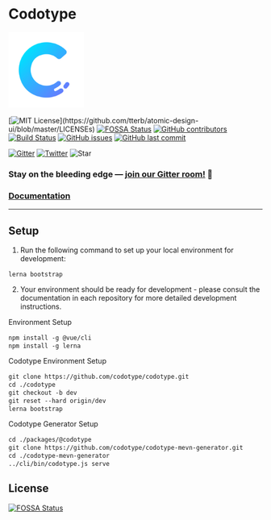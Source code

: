 # Codotype
<img width="150" height="150" src="https://raw.githubusercontent.com/codotype/codotype-branding/master/codotype-github.jpg" alt="Codotype Logo">

[![MIT License](https://img.shields.io/apm/l/atomic-design-ui.svg?)](https://github.com/tterb/atomic-design-ui/blob/master/LICENSEs)
[![FOSSA Status](https://app.fossa.io/api/projects/git%2Bgithub.com%2Fcodotype%2Fcodotype.svg?type=shield)](https://app.fossa.io/projects/git%2Bgithub.com%2Fcodotype%2Fcodotype?ref=badge_shield)
[![GitHub contributors](https://img.shields.io/github/contributors/codotype/codotype.svg)](https://github.com/codotype/codotype/graphs/contributors)
[![Build Status](https://travis-ci.org/codotype/codotype.svg?branch=master)](https://travis-ci.org/codotype/codotype)
[![GitHub issues](https://img.shields.io/github/issues/codotype/codotype.svg)](https://github.com/codotype/codotype/issues)
[![GitHub last commit](https://img.shields.io/github/last-commit/codotype/codotype.svg)](https://github.com/codotype/codotype/commits/master)

[![Gitter](https://img.shields.io/gitter/room/codotype/codotype)](https://gitter.im/codotype/Lobby)
[![Twitter](https://img.shields.io/twitter/follow/codotype.svg?style=social&label=Follow)](https://twitter.com/codotype)
![Star](https://img.shields.io/github/stars/codotype/codotype.svg?style=social&label=Star)

### Stay on the bleeding edge — [join our Gitter room!](https://gitter.im/codotype/Lobby) 🎉

### [Documentation](https://codotype.org)

---

## Setup

1. Run the following command to set up your local environment for development:

```
lerna bootstrap
```

2. Your environment should be ready for development - please consult the documentation in each repository for more detailed development instructions.


Environment Setup
```
npm install -g @vue/cli
npm install -g lerna
```

Codotype Environment Setup
```
git clone https://github.com/codotype/codotype.git
cd ./codotype
git checkout -b dev
git reset --hard origin/dev
lerna bootstrap
```

Codotype Generator Setup
```
cd ./packages/@codotype
git clone https://github.com/codotype/codotype-mevn-generator.git
cd ./codotype-mevn-generator
../cli/bin/codotype.js serve
```

## License

[![FOSSA Status](https://app.fossa.io/api/projects/git%2Bgithub.com%2Fcodotype%2Fcodotype.svg?type=large)](https://app.fossa.io/projects/git%2Bgithub.com%2Fcodotype%2Fcodotype?ref=badge_large)

